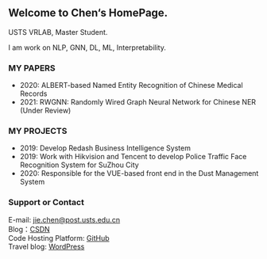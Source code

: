 ## Welcome to Chen‘s HomePage.

USTS VRLAB, Master Student.

I am work on NLP, GNN, DL, ML, Interpretability.


### MY PAPERS
- 2020: ALBERT-based Named Entity Recognition of Chinese Medical Records
- 2021: RWGNN: Randomly Wired Graph Neural Network for Chinese NER (Under Review)

### MY PROJECTS
- 2019: Develop Redash Business Intelligence System
- 2019: Work with Hikvision and Tencent to develop Police Traffic Face Recognition System for SuZhou City
- 2020: Responsible for the VUE-based front end in the Dust Management System


### Support or Contact

E-mail: <jie.chen@post.usts.edu.cn>  
Blog：[CSDN](https://drchen.blog.csdn.net/)  
Code Hosting Platform: [GitHub](https://github.com/JiechenJohn)  
Travel blog: [WordPress](https://idiotprofessorchen.wordpress.com/)

